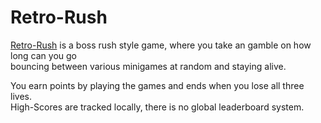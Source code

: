 # Retro-Rush
[Retro-Rush](https://endermansupreme.itch.io/retro-rush) is a boss rush style game, where you take an gamble on how long can you go<br>
bouncing between various minigames at random and staying alive.<br>

You earn points by playing the games and ends when you lose all three lives.<br>
High-Scores are tracked locally, there is no global leaderboard system.
